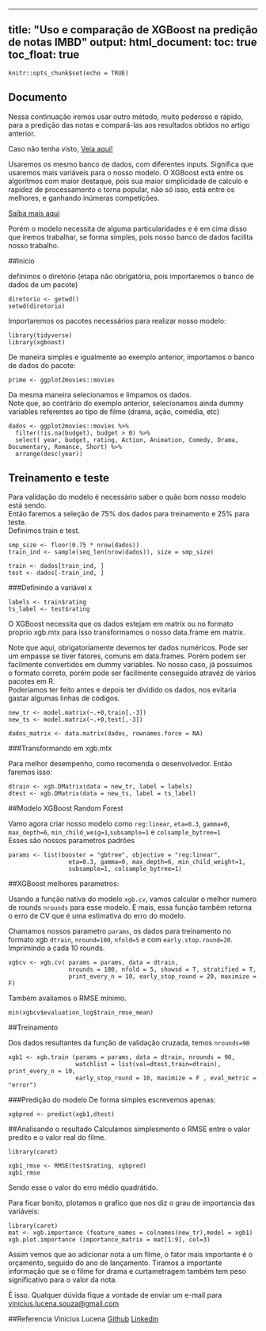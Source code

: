 
---
title: "Uso e comparação de XGBoost na predição de notas IMBD"
output:
  html_document:
    toc: true
    toc_float: true
---


```{r setup, include=FALSE}
knitr::opts_chunk$set(echo = TRUE)
```

## Documento

Nessa continuação iremos usar outro método, muito poderoso e rápido, para a predição das notas e compará-las aos resultados obtidos no artigo anterior.

Caso não tenha visto,
[Veja aqui!](http://rpubs.com/viniciuslucenasouza/316278)

Usaremos os mesmo banco de dados, com diferentes inputs. Significa que usaremos mais variáveis para o nosso modelo. O XGBoost está entre os algoritmos com maior destaque, pois sua maior simplicidade de calculo e rapidez de processamento o torna popular, não só isso, está entre os melhores, e ganhando inúmeras competições.

[Saiba mais aqui](https://xgboost.readthedocs.io/en/latest/)



Porém o modelo necessita de alguma particularidades e é em cima disso que iremos trabalhar, se forma simples, pois nosso banco de dados facilita nosso trabalho.

##Inicio

definimos o diretório (etapa não obrigatória, pois importaremos o banco de dados de um pacote)

```{r warning=FALSE}
diretorio <- getwd()
setwd(diretorio)
```

Importaremos os pacotes necessários para realizar nosso modelo:

```{r warning=FALSE}
library(tidyverse)
library(xgboost)
```

De maneira simples e igualmente ao exemplo anterior, importamos o banco de dados do pacote:
```{r}
prime <- ggplot2movies::movies
```

Da mesma maneira selecionamos e limpamos os dados.  
Note que, ao contrário do exemplo anterior, selecionamos ainda dummy variables referentes ao tipo de filme (drama, ação, comédia, etc)

```{r}
dados <- ggplot2movies::movies %>%
  filter(!is.na(budget), budget > 0) %>%
  select( year, budget, rating, Action, Animation, Comedy, Drama, Documentary, Romance, Short) %>%
  arrange(desc(year))
```



## Treinamento e teste
Para validação do modelo é necessário saber o quão bom nosso modelo está sendo.  
Então faremos a seleção de 75% dos dados para treinamento e 25% para teste.  
Definimos train e test.
```{r}
smp_size <- floor(0.75 * nrow(dados))
train_ind <- sample(seq_len(nrow(dados)), size = smp_size)

train <- dados[train_ind, ]
test <- dados[-train_ind, ]
```


###Definindo a variável x

```{r}
labels <- train$rating
ts_label <- test$rating
```

O XGBoost necessita que os dados estejam em matrix ou no formato proprio xgb.mtx para isso transformamos o nosso data.frame em matrix.

Note que aqui, obrigatoriamente devemos ter dados numéricos. Pode ser um empasse se tiver fatores, comuns em data.frames. Porém podem ser facilmente convertidos em dummy variables. No nosso caso, já possuimos o formato correto, porém pode ser facilmente conseguido atravéz de vários pacotes em R.  
Poderíamos ter feito antes e depois ter dividido os dados, nos evitaria gastar algumas linhas de códigos.

```{r}
new_tr <- model.matrix(~.+0,train[,-3])
new_ts <- model.matrix(~.+0,test[,-3])

dados_matrix <- data.matrix(dados, rownames.force = NA)
```

###Transformando em xgb.mtx

Para melhor desempenho, como recomenda o desenvolvedor. Então faremos isso:

```{r}
dtrain <- xgb.DMatrix(data = new_tr, label = labels)
dtest <- xgb.DMatrix(data = new_ts, label = ts_label)
```

##Modelo XGBoost Random Forest

Vamo agora criar nosso modelo como `reg:linear`, `eta=0.3`, `gamma=0`, `max_depth=6`, `min_child_weig=1`,`subsample=1` e `colsample_bytree=1`  
Esses são nossos parametros padrões


```{r}
params <- list(booster = "gbtree", objective = "reg:linear",
                 eta=0.3, gamma=0, max_depth=6, min_child_weight=1,
                 subsample=1, colsample_bytree=1)
```



##XGBoost melhores parametros:

Usando a função nativa do modelo `xgb.cv`, vamos calcular o melhor numero de rounds `nrounds` para esse modelo. E mais, essa função também retorna o erro de CV que é uma estimativa do erro do modelo.

Chamamos nossos parametro `params`, os dados para treinamento no formato xgb `dtrain`, `nround=100`, `nfold=5` e com `early.stop.round=20`. Imprimindo a cada 10 rounds.

```{r}
xgbcv <- xgb.cv( params = params, data = dtrain,
                 nrounds = 100, nfold = 5, showsd = T, stratified = T,
                 print_every_n = 10, early_stop_round = 20, maximize = F)
```

Também avaliamos o RMSE mínimo.

```{r}
min(xgbcv$evaluation_log$train_rmse_mean)
```

##Treinamento

Dos dados resultantes da função de validação cruzada, temos `nrounds=90`

```{r}
xgb1 <- xgb.train (params = params, data = dtrain, nrounds = 90,
                   watchlist = list(val=dtest,train=dtrain), print_every_n = 10,
                   early_stop_round = 10, maximize = F , eval_metric = "error")
```


###Predição do modelo
De forma simples escrevemos apenas:
```{r}
xgbpred <- predict(xgb1,dtest)

```

##Analisando o resultado
Calculamos simplesmento o RMSE entre o valor predito e o valor real do filme.
```{r}
library(caret)

xgb1_rmse <- RMSE(test$rating, xgbpred)
xgb1_rmse

```

Sendo esse o valor do erro médio quadrátido.

Para ficar bonito, plotamos o grafico que nos diz o grau de importancia das variáveis:
```{r}
library(caret)
mat <- xgb.importance (feature_names = colnames(new_tr),model = xgb1)
xgb.plot.importance (importance_matrix = mat[1:9], col=3)
```

Assim vemos que ao adicionar nota a um filme, o fator mais importante é o orçamento, seguido do ano de lançamento. Tiramos a importante informação que se o filme for drama e curtametragem também tem peso significativo para o valor da nota.

É isso. Qualquer dúvida fique a vontade de enviar um e-mail para vinicius.lucena.souza@gmail.com

##Referencia
Vinicius Lucena
[Github](https://github.com/viniciuslucenasouza)
[Linkedin](https://www.linkedin.com/in/vinicius-lucena/)
